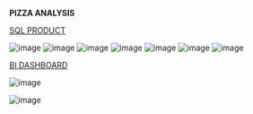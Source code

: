 **PIZZA ANALYSIS**

<u>SQL PRODUCT</u>

![image](https://github.com/longbui23/powerBIprojects/assets/112489957/b1a98828-4bec-4f05-87cc-e89062cdb9bf)
![image](https://github.com/longbui23/powerBIprojects/assets/112489957/e4870110-01cc-4690-802f-5178def9e4c2)
![image](https://github.com/longbui23/powerBIprojects/assets/112489957/bee5b91e-0b74-49a8-9fd6-baf145ac67d6)
![image](https://github.com/longbui23/powerBIprojects/assets/112489957/342912e0-a973-4bc9-ac23-6b93ce0e0164)
![image](https://github.com/longbui23/powerBIprojects/assets/112489957/f6dc06ad-c84a-4511-8baa-f067603449b6)
![image](https://github.com/longbui23/powerBIprojects/assets/112489957/a6185cb4-9503-487e-bda6-e045ef0cf4c3)
![image](https://github.com/longbui23/powerBIprojects/assets/112489957/8e940c71-5f30-4137-a289-1117d93f162e)

<u>BI DASHBOARD</u>

![image](https://github.com/longbui23/powerBIprojects/assets/112489957/0109e02d-2d22-4171-a447-da06dd36fd6c)

![image](https://github.com/longbui23/powerBIprojects/assets/112489957/814bce37-3c02-4210-bbea-26cfb249bcaa)

